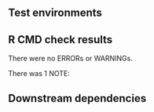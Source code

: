 ## Test environments

## R CMD check results
There were no ERRORs or WARNINGs. 

There was 1 NOTE:


## Downstream dependencies
